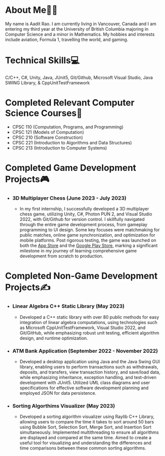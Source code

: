 <!--
<p align="center">
  <a href="https://www.linkedin.com/in/aadit-rao-027119262/">
    <img src="https://upload.wikimedia.org/wikipedia/commons/thumb/c/ca/LinkedIn_logo_initials.png/800px-LinkedIn_logo_initials.png" alt="LinkedIn" width="30" height="30">
    LinkedIn
  </a> |
  <a href="[PersonalWebsiteLinkURL]">
    <img src="[PersonalWebsiteLogoURL]" alt="Personal Website" width="30" height="30">
    Personal Website
  </a> | 
  <a href="https://leetcode.com/aaditrao/">
    <img src="https://user-images.githubusercontent.com/36547915/97088991-45da5d00-1652-11eb-900f-80d106540f4f.png" alt="LeetCode" width="30" height="30">
    LeetCode
  </a> |
  <a href="https://www.codewars.com/users/Skyl1ne">
    <img src="https://docs.codewars.com/logo.svg" alt="Codewars" width="30" height="30">
    Codewars
  </a>
</p>
-->

# About Me👨‍💻

My name is Aadit Rao. I am currently living in Vancouver, Canada and I am entering my third year at the University of British Columbia majoring in Computer Science and a minor in Mathematics. My hobbies and interests include aviation, Formula 1, travelling the world, and gaming. 

# Technical Skills💻

C/C++, C#, Unity, Java, JUnit5, Git/Github, Microsoft Visual Studio, Java SWING Library, & CppUnitTestFramework<br>

# Completed Relevant Computer Science Courses📝

- CPSC 110 (Computation, Programs, and Programming)
- CPSC 121 (Models of Computation)
- CPSC 210 (Software Construction)
- CPSC 221 (Introduction to Algorithms and Data Structures)
- CPSC 213 (Introduction to Computer Systems)

# Completed Game Development Projects🎮

- ### 3D Multiplayer Chess (June 2023 - July 2023)
  - In my first internship, I successfully developed a 3D multiplayer chess game, utilizing Unity, C#, Photon PUN 2, and Visual Studio 2022, with Git/Github for version control. I skillfully navigated through the entire game development process, from gameplay programming to UI design. Some key focuses were matchmaking for public matches,  online game synchronization, and optimization for mobile platforms. Post rigorous testing, the game was launched on both the [App Store](https://apps.apple.com/ae/app/super-chess-3d/id6452748872?platform=iphone) and the [Google Play Store](https://play.google.com/store/apps/details?id=com.giro.superchess), marking a significant milestone in my journey of learning comprehensive game development from scratch to production.

# Completed Non-Game Development Projects✍️

- ### Linear Algebra C++ Static Library (May 2023)
  - Developed a C++ static library with over 80 public methods for easy integration of linear algebra computations, using technologies such as Microsoft CppUnitTestFramework, Visual Studio 2022, and Git/GitHub, while emphasizing robust unit testing, efficient algorithm design, and runtime optimization.
- ### ATM Bank Application (September 2022 - November 2022)
  - Developed a desktop application using Java and the Java Swing GUI library, enabling users to perform transactions such as withdrawals, deposits, and transfers, view transaction history, and save/load data, while emphasizing inheritance, exception handling, and test-driven development with JUnit5. Utilized UML class diagrams and user specifications for effective software development planning and employed JSON for data persistence.
- ### Sorting Algorthims Visualizer (May 2023)
  - Developed a sorting algorithm visualizer using Raylib C++ Library, allowing users to compare the time it takes to sort around 50 bars using Bubble Sort, Selection Sort, Merge Sort, and Insertion Sort simultaneously. Implemented multithreading to ensure all algorithms are displayed and compared at the same time. Aimed to create a useful tool for visualizing and understanding the differences and time comparisons between these common sorting algorithms.
<!--
**Aadit1004/Aadit1004** is a ✨ _special_ ✨ repository because its `README.md` (this file) appears on your GitHub profile.

Here are some ideas to get you started:

- 🔭 I’m currently working on ...
- 🌱 I’m currently learning ...
- 👯 I’m looking to collaborate on ...
- 🤔 I’m looking for help with ...
- 💬 Ask me about ...
- 📫 How to reach me: ...
- 😄 Pronouns: ...
- ⚡ Fun fact: ...
-->
